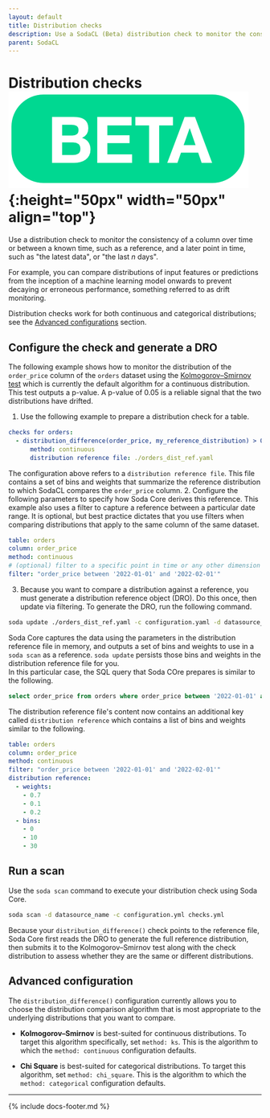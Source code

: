 ```yaml
---
layout: default
title: Distribution checks
description: Use a SodaCL (Beta) distribution check to monitor the consistency of a column over time.
parent: SodaCL
---
```


# Distribution checks ![beta](/assets/images/beta.png){:height="50px" width="50px" align="top"}

Use a distribution check to monitor the consistency of a column over time or between a known time, such as a reference, and a later point in time, such as "the latest data", or "the last *n* days".

For example, you can compare distributions of input features or predictions from the inception of a machine learning model onwards to prevent decaying or erroneous performance, something referred to as drift monitoring.

Distribution checks work for both continuous and categorical distributions; see the [Advanced configurations](#advanced-configuration) section.


## Configure the check and generate a DRO

The following example shows how to monitor the distribution of the `order_price` column of the `orders` dataset using the <a href="https://en.wikipedia.org/wiki/Kolmogorov%E2%80%93Smirnov_test" target="_blank">Kolmogorov–Smirnov test</a> which is currently the default algorithm for a continuous distribution. This test outputs a p-value. A p-value of 0.05 is a reliable signal that the two distributions have drifted.

1. Use the following example to prepare a distribution check for a table.
```yaml
checks for orders:
  - distribution_difference(order_price, my_reference_distribution) > 0.05:
      method: continuous
      distribution reference file: ./orders_dist_ref.yaml
```
The configuration above refers to a `distribution reference file`. This file contains a set of bins and weights that summarize the reference distribution to which SodaCL compares the `order_price` column.
2. Configure the following parameters to specify how Soda Core derives this reference. This example also uses a filter to capture a reference between a particular date range. It is optional, but best practice dictates that you use filters when comparing distributions that apply to the same column of the same dataset.
```yaml
table: orders
column: order_price
method: continuous
# (optional) filter to a specific point in time or any other dimension 
filter: "order_price between '2022-01-01' and '2022-02-01'"
```
3. Because you want to compare a distribution against a reference, you must generate a distribution reference object (DRO). Do this once, then update via filtering. To generate the DRO, run the following command.
```bash
soda update ./orders_dist_ref.yaml -c configuration.yaml -d datasource_name
```
Soda Core captures the data using the parameters in the distribution reference file in memory, and outputs a set of bins and weights to use in a `soda scan` as a reference. `soda update` persists those bins and weights in the distribution reference file for you. <br />
In this particular case, the SQL query that Soda COre prepares is similar to the following.
```sql
select order_price from orders where order_price between '2022-01-01' and '2022-02-01'
```
The distribution reference file's content now contains an additional key called `distribution reference` which contains a list of bins and weights similar to the following.

```yaml
table: orders
column: order_price
method: continuous
filter: "order_price between '2022-01-01' and '2022-02-01'"
distribution reference:
  - weights:
    - 0.7
    - 0.1
    - 0.2
  - bins:
    - 0
    - 10
    - 30
```

## Run a scan

Use the `soda scan` command to execute your distribution check using Soda Core.

```bash
soda scan -d datasource_name -c configuration.yml checks.yml
```

Because your `distribution_difference()` check points to the reference file, Soda Core first reads the DRO to generate the full reference distribution, then submits it to the Kolmogorov–Smirnov test along with the check distribution to assess whether they are the same or different distributions.

## Advanced configuration

The `distribution_difference()` configuration currently allows you to choose the distribution comparison algorithm that is most appropriate to the underlying distributions that you want to compare.

* **Kolmogorov–Smirnov** is best-suited for continuous distributions. To target this algorithm specifically, set `method: ks`. This is the algorithm to which the `method: continuous` configuration defaults.
- **Chi Square** is best-suited for categorical distributions. To target this algorithm, set `method: chi_square`. This is the algorithm to which the `method: categorical` configuration defaults.

---
{% include docs-footer.md %}